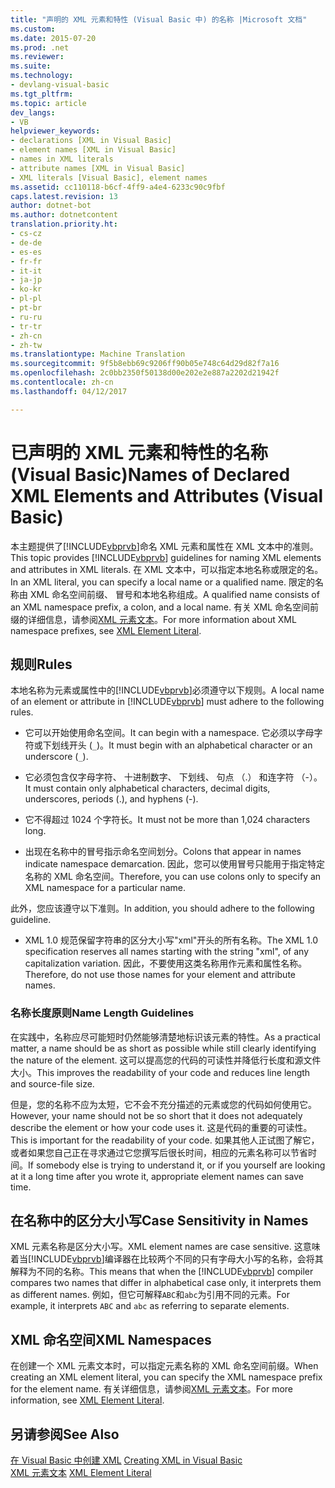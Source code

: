 ```yaml
---
title: "声明的 XML 元素和特性 (Visual Basic 中) 的名称 |Microsoft 文档"
ms.custom: 
ms.date: 2015-07-20
ms.prod: .net
ms.reviewer: 
ms.suite: 
ms.technology:
- devlang-visual-basic
ms.tgt_pltfrm: 
ms.topic: article
dev_langs:
- VB
helpviewer_keywords:
- declarations [XML in Visual Basic]
- element names [XML in Visual Basic]
- names in XML literals
- attribute names [XML in Visual Basic]
- XML literals [Visual Basic], element names
ms.assetid: cc110118-b6cf-4ff9-a4e4-6233c90c9fbf
caps.latest.revision: 13
author: dotnet-bot
ms.author: dotnetcontent
translation.priority.ht:
- cs-cz
- de-de
- es-es
- fr-fr
- it-it
- ja-jp
- ko-kr
- pl-pl
- pt-br
- ru-ru
- tr-tr
- zh-cn
- zh-tw
ms.translationtype: Machine Translation
ms.sourcegitcommit: 9f5b8ebb69c9206ff90b05e748c64d29d82f7a16
ms.openlocfilehash: 2c0bb2350f50138d00e202e2e887a2202d21942f
ms.contentlocale: zh-cn
ms.lasthandoff: 04/12/2017

---
```

# <a name="names-of-declared-xml-elements-and-attributes-visual-basic"></a><span data-ttu-id="4f4a5-102">已声明的 XML 元素和特性的名称 (Visual Basic)</span><span class="sxs-lookup"><span data-stu-id="4f4a5-102">Names of Declared XML Elements and Attributes (Visual Basic)</span></span>
<span data-ttu-id="4f4a5-103">本主题提供了[!INCLUDE[vbprvb](../../../../csharp/programming-guide/concepts/linq/includes/vbprvb_md.md)]命名 XML 元素和属性在 XML 文本中的准则。</span><span class="sxs-lookup"><span data-stu-id="4f4a5-103">This topic provides [!INCLUDE[vbprvb](../../../../csharp/programming-guide/concepts/linq/includes/vbprvb_md.md)] guidelines for naming XML elements and attributes in XML literals.</span></span>  <span data-ttu-id="4f4a5-104">在 XML 文本中，可以指定本地名称或限定的名。</span><span class="sxs-lookup"><span data-stu-id="4f4a5-104">In an XML literal, you can specify a local name or a qualified name.</span></span> <span data-ttu-id="4f4a5-105">限定的名称由 XML 命名空间前缀、 冒号和本地名称组成。</span><span class="sxs-lookup"><span data-stu-id="4f4a5-105">A qualified name consists of an XML namespace prefix, a colon, and a local name.</span></span> <span data-ttu-id="4f4a5-106">有关 XML 命名空间前缀的详细信息，请参阅[XML 元素文本](../../../../visual-basic/language-reference/xml-literals/xml-element-literal.md)。</span><span class="sxs-lookup"><span data-stu-id="4f4a5-106">For more information about XML namespace prefixes, see [XML Element Literal](../../../../visual-basic/language-reference/xml-literals/xml-element-literal.md).</span></span>  
  
## <a name="rules"></a><span data-ttu-id="4f4a5-107">规则</span><span class="sxs-lookup"><span data-stu-id="4f4a5-107">Rules</span></span>  
 <span data-ttu-id="4f4a5-108">本地名称为元素或属性中的[!INCLUDE[vbprvb](../../../../csharp/programming-guide/concepts/linq/includes/vbprvb_md.md)]必须遵守以下规则。</span><span class="sxs-lookup"><span data-stu-id="4f4a5-108">A local name of an element or attribute in [!INCLUDE[vbprvb](../../../../csharp/programming-guide/concepts/linq/includes/vbprvb_md.md)] must adhere to the following rules.</span></span>  
  
-   <span data-ttu-id="4f4a5-109">它可以开始使用命名空间。</span><span class="sxs-lookup"><span data-stu-id="4f4a5-109">It can begin with a namespace.</span></span> <span data-ttu-id="4f4a5-110">它必须以字母字符或下划线开头 (`_`)。</span><span class="sxs-lookup"><span data-stu-id="4f4a5-110">It must begin with an alphabetical character or an underscore (`_`).</span></span>  
  
-   <span data-ttu-id="4f4a5-111">它必须包含仅字母字符、 十进制数字、 下划线、 句点 （.） 和连字符 （-）。</span><span class="sxs-lookup"><span data-stu-id="4f4a5-111">It must contain only alphabetical characters, decimal digits, underscores, periods (.), and hyphens (-).</span></span>  
  
-   <span data-ttu-id="4f4a5-112">它不得超过 1024 个字符长。</span><span class="sxs-lookup"><span data-stu-id="4f4a5-112">It must not be more than 1,024 characters long.</span></span>  
  
-   <span data-ttu-id="4f4a5-113">出现在名称中的冒号指示命名空间划分。</span><span class="sxs-lookup"><span data-stu-id="4f4a5-113">Colons that appear in names indicate namespace demarcation.</span></span> <span data-ttu-id="4f4a5-114">因此，您可以使用冒号只能用于指定特定名称的 XML 命名空间。</span><span class="sxs-lookup"><span data-stu-id="4f4a5-114">Therefore, you can use colons only to specify an XML namespace for a particular name.</span></span>  
  
 <span data-ttu-id="4f4a5-115">此外，您应该遵守以下准则。</span><span class="sxs-lookup"><span data-stu-id="4f4a5-115">In addition, you should adhere to the following guideline.</span></span>  
  
-   <span data-ttu-id="4f4a5-116">XML 1.0 规范保留字符串的区分大小写"xml"开头的所有名称。</span><span class="sxs-lookup"><span data-stu-id="4f4a5-116">The XML 1.0 specification reserves all names starting with the string "xml", of any capitalization variation.</span></span> <span data-ttu-id="4f4a5-117">因此，不要使用这类名称用作元素和属性名称。</span><span class="sxs-lookup"><span data-stu-id="4f4a5-117">Therefore, do not use those names for your element and attribute names.</span></span>  
  
### <a name="name-length-guidelines"></a><span data-ttu-id="4f4a5-118">名称长度原则</span><span class="sxs-lookup"><span data-stu-id="4f4a5-118">Name Length Guidelines</span></span>  
 <span data-ttu-id="4f4a5-119">在实践中，名称应尽可能短时仍然能够清楚地标识该元素的特性。</span><span class="sxs-lookup"><span data-stu-id="4f4a5-119">As a practical matter, a name should be as short as possible while still clearly identifying the nature of the element.</span></span> <span data-ttu-id="4f4a5-120">这可以提高您的代码的可读性并降低行长度和源文件大小。</span><span class="sxs-lookup"><span data-stu-id="4f4a5-120">This improves the readability of your code and reduces line length and source-file size.</span></span>  
  
 <span data-ttu-id="4f4a5-121">但是，您的名称不应为太短，它不会不充分描述的元素或您的代码如何使用它。</span><span class="sxs-lookup"><span data-stu-id="4f4a5-121">However, your name should not be so short that it does not adequately describe the element or how your code uses it.</span></span> <span data-ttu-id="4f4a5-122">这是代码的重要的可读性。</span><span class="sxs-lookup"><span data-stu-id="4f4a5-122">This is important for the readability of your code.</span></span> <span data-ttu-id="4f4a5-123">如果其他人正试图了解它，或者如果您自己正在寻求通过它您撰写后很长时间，相应的元素名称可以节省时间。</span><span class="sxs-lookup"><span data-stu-id="4f4a5-123">If somebody else is trying to understand it, or if you yourself are looking at it a long time after you wrote it, appropriate element names can save time.</span></span>  
  
## <a name="case-sensitivity-in-names"></a><span data-ttu-id="4f4a5-124">在名称中的区分大小写</span><span class="sxs-lookup"><span data-stu-id="4f4a5-124">Case Sensitivity in Names</span></span>  
 <span data-ttu-id="4f4a5-125">XML 元素名称是区分大小写。</span><span class="sxs-lookup"><span data-stu-id="4f4a5-125">XML element names are case sensitive.</span></span> <span data-ttu-id="4f4a5-126">这意味着当[!INCLUDE[vbprvb](../../../../csharp/programming-guide/concepts/linq/includes/vbprvb_md.md)]编译器在比较两个不同的只有字母大小写的名称，会将其解释为不同的名称。</span><span class="sxs-lookup"><span data-stu-id="4f4a5-126">This means that when the [!INCLUDE[vbprvb](../../../../csharp/programming-guide/concepts/linq/includes/vbprvb_md.md)] compiler compares two names that differ in alphabetical case only, it interprets them as different names.</span></span> <span data-ttu-id="4f4a5-127">例如，但它可解释`ABC`和`abc`为引用不同的元素。</span><span class="sxs-lookup"><span data-stu-id="4f4a5-127">For example, it interprets `ABC` and `abc` as referring to separate elements.</span></span>  
  
## <a name="xml-namespaces"></a><span data-ttu-id="4f4a5-128">XML 命名空间</span><span class="sxs-lookup"><span data-stu-id="4f4a5-128">XML Namespaces</span></span>  
 <span data-ttu-id="4f4a5-129">在创建一个 XML 元素文本时，可以指定元素名称的 XML 命名空间前缀。</span><span class="sxs-lookup"><span data-stu-id="4f4a5-129">When creating an XML element literal, you can specify the XML namespace prefix for the element name.</span></span> <span data-ttu-id="4f4a5-130">有关详细信息，请参阅[XML 元素文本](../../../../visual-basic/language-reference/xml-literals/xml-element-literal.md)。</span><span class="sxs-lookup"><span data-stu-id="4f4a5-130">For more information, see [XML Element Literal](../../../../visual-basic/language-reference/xml-literals/xml-element-literal.md).</span></span>  
  
## <a name="see-also"></a><span data-ttu-id="4f4a5-131">另请参阅</span><span class="sxs-lookup"><span data-stu-id="4f4a5-131">See Also</span></span>  
 <span data-ttu-id="4f4a5-132">[在 Visual Basic 中创建 XML](../../../../visual-basic/programming-guide/language-features/xml/creating-xml.md) </span><span class="sxs-lookup"><span data-stu-id="4f4a5-132">[Creating XML in Visual Basic](../../../../visual-basic/programming-guide/language-features/xml/creating-xml.md) </span></span>  
<span data-ttu-id="4f4a5-133"> [XML 元素文本](../../../../visual-basic/language-reference/xml-literals/xml-element-literal.md)</span><span class="sxs-lookup"><span data-stu-id="4f4a5-133"> [XML Element Literal](../../../../visual-basic/language-reference/xml-literals/xml-element-literal.md)</span></span>
